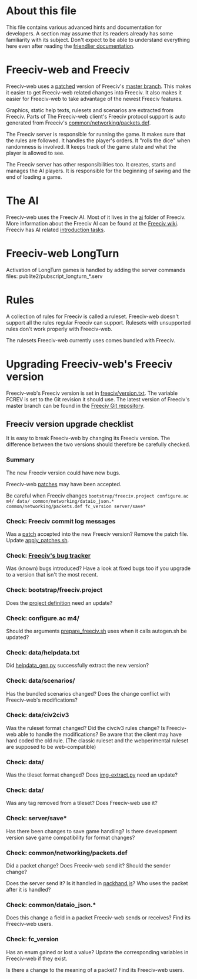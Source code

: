 # About this file

This file contains various advanced hints and documentation for developers.
A section may assume that its readers already has some familiarity with its
subject.
Don't expect to be able to understand everything here even after reading the
[friendlier documentation](README.md).

# Freeciv-web and Freeciv

Freeciv-web uses a [patched](freeciv/apply_patches.sh) version of Freeciv's
[master branch](http://freeciv.wikia.com/wiki/Freeciv_source_code_repository).
This makes it easier to get Freeciv-web related changes into Freeciv.
It also makes it easier for Freeciv-web to take advantage of the newest
Freeciv features.

Graphics, static help texts, rulesets and scenarios are extracted from
Freeciv.
Parts of The Freeciv-web client's Freeciv protocol support is auto generated
from Freeciv's [common/networking/packets.def](https://github.com/freeciv/freeciv/blob/master/common/networking/packets.def).

The Freeciv server is responsible for running the game.
It makes sure that the rules are followed.
It handles the player's orders.
It "rolls the dice" when randomness is involved.
It keeps track of the game state and what the player is allowed to see.

The Freeciv server has other responsibilities too.
It creates, starts and manages the AI players.
It is responsible for the beginning of saving and the end of loading a game.

# The AI

Freeciv-web uses the Freeciv AI.
Most of it lives in the [ai](http://repo.or.cz/freeciv.git/tree/HEAD:/ai)
folder of Freeciv.
More information about the Freeciv AI can be found at the
[Freeciv wiki](http://freeciv.wikia.com/wiki/Category:AI).
Freeciv has AI related
[introduction tasks](http://freeciv.wikia.com/wiki/Introduction_tasks).

# Freeciv-web LongTurn

Activation of LongTurn games is handled by adding the server commands files:
publite2/pubscript_longturn_*.serv

# Rules

A collection of rules for Freeciv is called a ruleset.
Freeciv-web doesn't support all the rules regular Freeciv can support.
Rulesets with unsupported rules don't work properly with Freeciv-web.

The rulesets Freeciv-web currently uses comes bundled with Freeciv.

# Upgrading Freeciv-web's Freeciv version

Freeciv-web's Freeciv version is set in
[freeciv/version.txt](freeciv/version.txt).
The variable FCREV is set to the Git revision it should use.
The latest version of Freeciv's master branch can be found in the
[Freeciv Git repository](https://github.com/freeciv/freeciv/).

## Freeciv version upgrade checklist

It is easy to break Freeciv-web by changing its Freeciv version.
The difference between the two versions should therefore be carefully
checked.

### Summary

The new Freeciv version could have new bugs.

Freeciv-web [patches](freeciv/apply_patches.sh) may have been accepted.

Be careful when Freeciv changes
`bootstrap/freeciv.project configure.ac m4/ data/ common/networking/dataio_json.* common/networking/packets.def fc_version server/save*`

### Check: Freeciv commit log messages

Was a [patch](freeciv/patches/) accepted into the new Freeciv version?
Remove the patch file.
Update [apply_patches.sh](freeciv/apply_patches.sh).

### Check: [Freeciv's bug tracker](https://www.hostedredmine.com/projects/freeciv)

Was (known) bugs introduced?
Have a look at fixed bugs too if you upgrade to a version that isn't the
most recent.

### Check: bootstrap/freeciv.project

Does the [project definition](freeciv/freeciv-web.project) need an update?

### Check: configure.ac m4/

Should the arguments [prepare_freeciv.sh](freeciv/prepare_freeciv.sh) uses
when it calls autogen.sh be updated?

### Check: data/helpdata.txt

Did [helpdata_gen.py](scripts/helpdata_gen/helpdata_gen.py) successfully
extract the new version?

### Check: data/scenarios/

Has the bundled scenarios changed?
Does the change conflict with Freeciv-web's modifications?

### Check: data/civ2civ3

Was the ruleset format changed?
Did the civciv3 rules change?
Is Freeciv-web able to handle the modifications?
Be aware that the client may have hard coded the old rule.
(The classic ruleset and the webperimental ruleset are supposed to be
web-compatible)

### Check: data/

Was the tileset format changed?
Does [img-extract.py](scripts/freeciv-img-extract/img-extract.py) need an
update?

### Check: data/

Was any tag removed from a tileset?
Does Freeciv-web use it?

### Check: server/save*

Has there been changes to save game handling?
Is there development version save game compatibility for format changes?

### Check: common/networking/packets.def

Did a packet change?
Does Freeciv-web send it?
Should the sender change?

Does the server send it?
Is it handled in [packhand.js](freeciv-web/src/main/webapp/javascript/packhand.js)?
Who uses the packet after it is handled?

### Check: common/dataio_json.*

Does this change a field in a packet Freeciv-web sends or receives?
Find its Freeciv-web users.

### Check: fc_version

Has an enum gained or lost a value?
Update the corresponding variables in Freeciv-web if they exist.

Is there a change to the meaning of a packet?
Find its Freeciv-web users.
